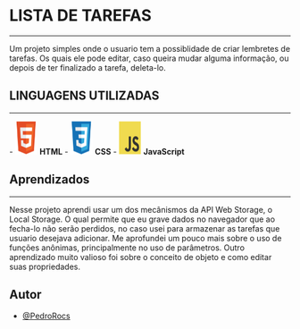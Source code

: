 
# LISTA DE TAREFAS
<hr>

Um projeto simples onde o usuario tem a possiblidade de criar lembretes de tarefas. Os quais ele pode editar, caso queira mudar alguma informação, ou depois de ter finalizado a tarefa, deleta-lo.

## LINGUAGENS UTILIZADAS
<hr>
- <img  alt="Pedro-HTML" height="60" width="40" src="https://raw.githubusercontent.com/devicons/devicon/master/icons/html5/html5-original.svg"> <b>HTML</b>
- <img  alt="Pedro-CSS" height="60" width="40" src="https://raw.githubusercontent.com/devicons/devicon/master/icons/css3/css3-original.svg"> <b>CSS</b>
- <img aalt="Pedro-JS" height="60" width="40" src="https://github.com/devicons/devicon/blob/master/icons/javascript/javascript-original.svg"> <b>JavaScript</b>


## Aprendizados
<hr>
Nesse projeto aprendi usar um dos mecânismos da API Web Storage, o Local Storage. O qual permite que eu grave dados no navegador que ao fecha-lo não serão perdidos, no caso usei para armazenar as tarefas que usuario desejava adicionar. Me aprofundei um pouco mais sobre o uso de funções anônimas, principalmente no uso de parâmetros. Outro aprendizado muito valioso foi sobre o conceito de objeto e como editar suas propriedades. 

## Autor

- [@PedroRocs](https://www.github.com/PedroRocs)


